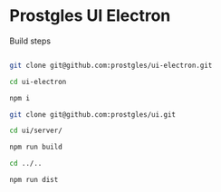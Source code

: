 
# Prostgles UI Electron

Build steps


```bash

git clone git@github.com:prostgles/ui-electron.git

cd ui-electron

npm i

git clone git@github.com:prostgles/ui.git

cd ui/server/

npm run build

cd ../..

npm run dist

```
